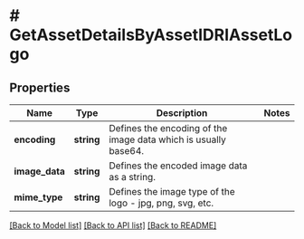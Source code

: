 # # GetAssetDetailsByAssetIDRIAssetLogo

## Properties

Name | Type | Description | Notes
------------ | ------------- | ------------- | -------------
**encoding** | **string** | Defines the encoding of the image data which is usually base64. |
**image_data** | **string** | Defines the encoded image data as a string. |
**mime_type** | **string** | Defines the image type of the logo - jpg, png, svg, etc. |

[[Back to Model list]](../../README.md#models) [[Back to API list]](../../README.md#endpoints) [[Back to README]](../../README.md)
